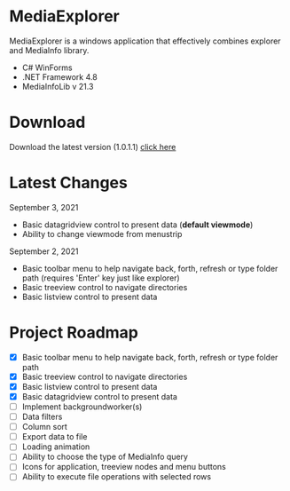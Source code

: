 
# MediaExplorer
MediaExplorer is a windows application that effectively combines explorer and MediaInfo library.
 - C# WinForms
 - .NET Framework 4.8
 - MediaInfoLib v 21.3

# Download

Download the latest version (1.0.1.1) [click here](https://github.com/KarelOmab/MediaExplorer/releases/tag/v1.0.1.1)

# Latest Changes
September 3, 2021
 - Basic datagridview control to present data (**default viewmode**)
 - Ability to change viewmode from menustrip
 
September 2, 2021
 - Basic toolbar menu to help navigate back, forth, refresh or type folder path (requires 'Enter' key just like explorer)
 - Basic treeview control to navigate directories
 - Basic listview control to present data

# Project Roadmap
- [x] Basic toolbar menu to help navigate back, forth, refresh or type folder path
- [x] Basic treeview control to navigate directories
- [x] Basic listview control to present data
- [x] Basic datagridview control to present data
- [ ] Implement backgroundworker(s)
- [ ] Data filters
- [ ] Column sort
- [ ] Export data to file
- [ ] Loading animation
- [ ] Ability to choose the type of MediaInfo query
- [ ] Icons for application, treeview nodes and menu buttons
- [ ] Ability to execute file operations with selected rows